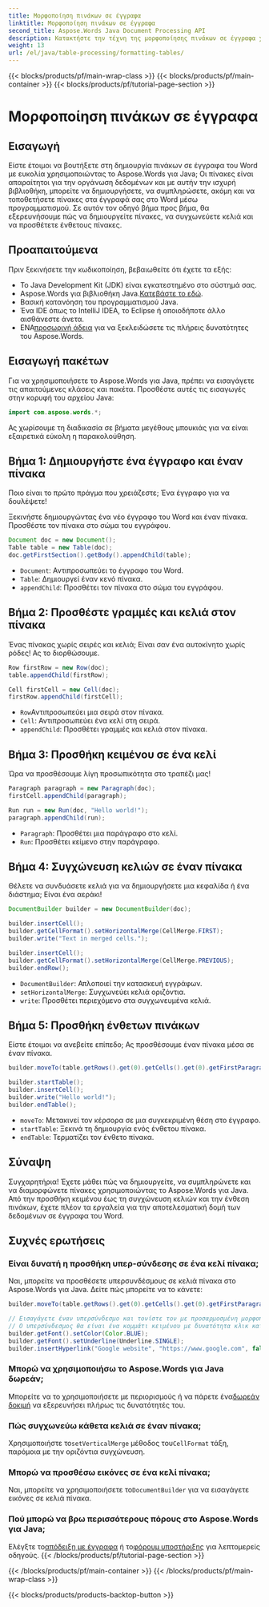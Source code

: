 ```yaml
---
title: Μορφοποίηση πινάκων σε έγγραφα
linktitle: Μορφοποίηση πινάκων σε έγγραφα
second_title: Aspose.Words Java Document Processing API
description: Κατακτήστε την τέχνη της μορφοποίησης πινάκων σε έγγραφα χρησιμοποιώντας το Aspose.Words για Java. Εξερευνήστε βήμα προς βήμα οδηγίες και παραδείγματα πηγαίου κώδικα για ακριβή μορφοποίηση πίνακα.
weight: 13
url: /el/java/table-processing/formatting-tables/
---
```


{{< blocks/products/pf/main-wrap-class >}}
{{< blocks/products/pf/main-container >}}
{{< blocks/products/pf/tutorial-page-section >}}

# Μορφοποίηση πινάκων σε έγγραφα

## Εισαγωγή

Είστε έτοιμοι να βουτήξετε στη δημιουργία πινάκων σε έγγραφα του Word με ευκολία χρησιμοποιώντας το Aspose.Words για Java; Οι πίνακες είναι απαραίτητοι για την οργάνωση δεδομένων και με αυτήν την ισχυρή βιβλιοθήκη, μπορείτε να δημιουργήσετε, να συμπληρώσετε, ακόμη και να τοποθετήσετε πίνακες στα έγγραφά σας στο Word μέσω προγραμματισμού. Σε αυτόν τον οδηγό βήμα προς βήμα, θα εξερευνήσουμε πώς να δημιουργείτε πίνακες, να συγχωνεύετε κελιά και να προσθέτετε ένθετους πίνακες.

## Προαπαιτούμενα

Πριν ξεκινήσετε την κωδικοποίηση, βεβαιωθείτε ότι έχετε τα εξής:

- Το Java Development Kit (JDK) είναι εγκατεστημένο στο σύστημά σας.
-  Aspose.Words για βιβλιοθήκη Java.[Κατεβάστε το εδώ](https://releases.aspose.com/words/java/).
- Βασική κατανόηση του προγραμματισμού Java.
- Ένα IDE όπως το IntelliJ IDEA, το Eclipse ή οποιοδήποτε άλλο αισθάνεστε άνετα.
-  ΕΝΑ[προσωρινή άδεια](https://purchase.aspose.com/temporary-license/) για να ξεκλειδώσετε τις πλήρεις δυνατότητες του Aspose.Words.

## Εισαγωγή πακέτων

Για να χρησιμοποιήσετε το Aspose.Words για Java, πρέπει να εισαγάγετε τις απαιτούμενες κλάσεις και πακέτα. Προσθέστε αυτές τις εισαγωγές στην κορυφή του αρχείου Java:

```java
import com.aspose.words.*;
```

Ας χωρίσουμε τη διαδικασία σε βήματα μεγέθους μπουκιάς για να είναι εξαιρετικά εύκολη η παρακολούθηση.

## Βήμα 1: Δημιουργήστε ένα έγγραφο και έναν πίνακα

Ποιο είναι το πρώτο πράγμα που χρειάζεστε; Ένα έγγραφο για να δουλέψετε!

Ξεκινήστε δημιουργώντας ένα νέο έγγραφο του Word και έναν πίνακα. Προσθέστε τον πίνακα στο σώμα του εγγράφου.

```java
Document doc = new Document();
Table table = new Table(doc);
doc.getFirstSection().getBody().appendChild(table);
```

- `Document`: Αντιπροσωπεύει το έγγραφο του Word.
- `Table`: Δημιουργεί έναν κενό πίνακα.
- `appendChild`: Προσθέτει τον πίνακα στο σώμα του εγγράφου.

## Βήμα 2: Προσθέστε γραμμές και κελιά στον πίνακα

Ένας πίνακας χωρίς σειρές και κελιά; Είναι σαν ένα αυτοκίνητο χωρίς ρόδες! Ας το διορθώσουμε.

```java
Row firstRow = new Row(doc);
table.appendChild(firstRow);

Cell firstCell = new Cell(doc);
firstRow.appendChild(firstCell);
```

- `Row`Αντιπροσωπεύει μια σειρά στον πίνακα.
- `Cell`: Αντιπροσωπεύει ένα κελί στη σειρά.
- `appendChild`: Προσθέτει γραμμές και κελιά στον πίνακα.

## Βήμα 3: Προσθήκη κειμένου σε ένα κελί

Ώρα να προσθέσουμε λίγη προσωπικότητα στο τραπέζι μας!

```java
Paragraph paragraph = new Paragraph(doc);
firstCell.appendChild(paragraph);

Run run = new Run(doc, "Hello world!");
paragraph.appendChild(run);
```

- `Paragraph`: Προσθέτει μια παράγραφο στο κελί.
- `Run`: Προσθέτει κείμενο στην παράγραφο.

## Βήμα 4: Συγχώνευση κελιών σε έναν πίνακα

Θέλετε να συνδυάσετε κελιά για να δημιουργήσετε μια κεφαλίδα ή ένα διάστημα; Είναι ένα αεράκι!

```java
DocumentBuilder builder = new DocumentBuilder(doc);

builder.insertCell();
builder.getCellFormat().setHorizontalMerge(CellMerge.FIRST);
builder.write("Text in merged cells.");

builder.insertCell();
builder.getCellFormat().setHorizontalMerge(CellMerge.PREVIOUS);
builder.endRow();
```

- `DocumentBuilder`: Απλοποιεί την κατασκευή εγγράφων.
- `setHorizontalMerge`: Συγχωνεύει κελιά οριζόντια.
- `write`: Προσθέτει περιεχόμενο στα συγχωνευμένα κελιά.

## Βήμα 5: Προσθήκη ένθετων πινάκων

Είστε έτοιμοι να ανεβείτε επίπεδο; Ας προσθέσουμε έναν πίνακα μέσα σε έναν πίνακα.

```java
builder.moveTo(table.getRows().get(0).getCells().get(0).getFirstParagraph());

builder.startTable();
builder.insertCell();
builder.write("Hello world!");
builder.endTable();
```

- `moveTo`: Μετακινεί τον κέρσορα σε μια συγκεκριμένη θέση στο έγγραφο.
- `startTable`: Ξεκινά τη δημιουργία ενός ένθετου πίνακα.
- `endTable`: Τερματίζει τον ένθετο πίνακα.

## Σύναψη

Συγχαρητήρια! Έχετε μάθει πώς να δημιουργείτε, να συμπληρώνετε και να διαμορφώνετε πίνακες χρησιμοποιώντας το Aspose.Words για Java. Από την προσθήκη κειμένου έως τη συγχώνευση κελιών και την ένθεση πινάκων, έχετε πλέον τα εργαλεία για την αποτελεσματική δομή των δεδομένων σε έγγραφα του Word.

## Συχνές ερωτήσεις

### Είναι δυνατή η προσθήκη υπερ-σύνδεσης σε ένα κελί πίνακα;

Ναι, μπορείτε να προσθέσετε υπερσυνδέσμους σε κελιά πίνακα στο Aspose.Words για Java. Δείτε πώς μπορείτε να το κάνετε:

```java
builder.moveTo(table.getRows().get(0).getCells().get(0).getFirstParagraph());

// Εισαγάγετε έναν υπερσύνδεσμο και τονίστε τον με προσαρμοσμένη μορφοποίηση.
// Ο υπερσύνδεσμος θα είναι ένα κομμάτι κειμένου με δυνατότητα κλικ και θα μας μεταφέρει στην τοποθεσία που καθορίζεται στη διεύθυνση URL.
builder.getFont().setColor(Color.BLUE);
builder.getFont().setUnderline(Underline.SINGLE);
builder.insertHyperlink("Google website", "https://www.google.com", false);
```

### Μπορώ να χρησιμοποιήσω το Aspose.Words για Java δωρεάν;  
 Μπορείτε να το χρησιμοποιήσετε με περιορισμούς ή να πάρετε ένα[δωρεάν δοκιμή](https://releases.aspose.com/) να εξερευνήσει πλήρως τις δυνατότητές του.

### Πώς συγχωνεύω κάθετα κελιά σε έναν πίνακα;  
 Χρησιμοποιήστε το`setVerticalMerge` μέθοδος του`CellFormat` τάξη, παρόμοια με την οριζόντια συγχώνευση.

### Μπορώ να προσθέσω εικόνες σε ένα κελί πίνακα;  
 Ναι, μπορείτε να χρησιμοποιήσετε το`DocumentBuilder` για να εισαγάγετε εικόνες σε κελιά πίνακα.

### Πού μπορώ να βρω περισσότερους πόρους στο Aspose.Words για Java;  
 Ελέγξτε το[απόδειξη με έγγραφα](https://reference.aspose.com/words/java/) ή το[φόρουμ υποστήριξης](https://forum.aspose.com/c/words/8/) για λεπτομερείς οδηγούς.
{{< /blocks/products/pf/tutorial-page-section >}}

{{< /blocks/products/pf/main-container >}}
{{< /blocks/products/pf/main-wrap-class >}}

{{< blocks/products/products-backtop-button >}}
